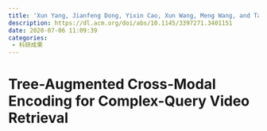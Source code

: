 ```yaml
---
title: 'Xun Yang, Jianfeng Dong, Yixin Cao, Xun Wang, Meng Wang, and Tat-Seng Chua. 2020. Tree-Augmented Cross-Modal Encoding for Complex-Query Video Retrieval. In Proceedings of the 43rd International ACM SIGIR Conference on Research and Development in Information Retrieval (SIGIR '20). Association for Computing Machinery, New York, NY, USA, 1339–1348.'
description: https://dl.acm.org/doi/abs/10.1145/3397271.3401151
date: 2020-07-06 11:09:39
categories:
 - 科研成果
---
```

# Tree-Augmented Cross-Modal Encoding for Complex-Query Video Retrieval